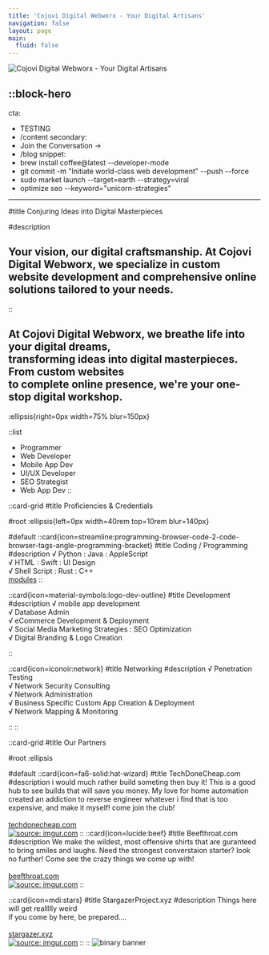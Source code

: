 ```yaml
---
title: 'Cojovi Digital Webworx - Your Digital Artisans'
navigation: false
layout: page
main:
  fluid: false
---
```

![Cojovi Digital Webworx - Your Digital Artisans](https://i.imgur.com/4Lfshn8.png "Cojovi Digital Webworx")

::block-hero
---
cta:
- TESTING
- /content
secondary:
- Join the Conversation →
- /blog
snippet: 
- brew install coffee@latest --developer-mode
- git commit -m "Initiate world-class web development" --push --force
- sudo market launch --target=earth --strategy=viral
- optimize seo --keyword="unicorn-strategies"

---
#title
Conjuring Ideas into Digital Masterpieces

#description
## Your vision, our digital craftsmanship. At Cojovi Digital Webworx, we specialize in custom website development and comprehensive online solutions tailored to your needs.
::

## At Cojovi Digital Webworx, we breathe life into your digital dreams, <br> transforming ideas into digital masterpieces. From custom websites <br> to complete online presence, we're your one-stop digital workshop.


:ellipsis{right=0px width=75% blur=150px}


  ::list
  - Programmer
  - Web Developer
  - Mobile App Dev
  - UI/UX Developer
  - SEO Strategist
  - Web App Dev
  ::

  

::card-grid
#title
Proficiencies & Credentials

#root
:ellipsis{left=0px width=40rem top=10rem blur=140px}

#default
  ::card{icon=streamline:programming-browser-code-2-code-browser-tags-angle-programming-bracket}
  #title
  Coding / Programming
  #description
 √ Python : Java : AppleScript <br>
 √ HTML : Swift : UI Design <br>
 √ Shell Script : Rust : C++ <br>
   [modules](https://modules.nuxtjs.org)
  ::

  ::card{icon=material-symbols:logo-dev-outline}
  #title
  Development
  #description
√ mobile app development <br>√ Database Admin <br>
√ eCommerce Development & Deployment <br>
√ Social Media Marketing Strategies : SEO Optimization <br>
√ Digital Branding & Logo Creation 

  ::

  ::card{icon=iconoir:network}
  #title
  Networking
  #description
√ Penetration Testing  <br>
√ Network Security Consulting <br>
√ Network Administration <br>
√ Business Specific Custom App Creation & Deployment <br>
√ Network Mapping & Monitoring

  ::
::

::card-grid
#title
Our Partners

#root
:ellipsis

#default
  ::card{icon=fa6-solid:hat-wizard}
  #title
  TechDoneCheap.com
  #description
  i would much rather build someting then buy it! This is a good hub to see builds that will save you money. My love for home automation created an addiction to reverse engineer whatever i find that is too expensive, and make it myself! come join the club!<br><br>
   [techdonecheap.com](https://techdonecheap.com)<br>
   <a href="https://imgur.com/McWDbr8"><img src="https://i.imgur.com/7QC5WBJ.png" title="source: imgur.com" /></a>
  ::
  ::card{icon=lucide:beef}
  #title
  Beefthroat.com
  #description
  We make the wildest, most offensive shirts that are guranteed to bring smiles and laughs.  Need the strongest converstaion starter? look no further!  Come see the crazy things we come up with! <br> <br>
   [beefthroat.com](https://beefthroat.com)<br>
   <a href="https://imgur.com/NjvLtlG"><img src="https://i.imgur.com/CmTOjYB.png" title="source: imgur.com" /></a>
  ::
 
  ::card{icon=mdi:stars}
  #title
  StargazerProject.xyz
  #description
   Things here will get reallllly weird<br> 
   if you come by here, be prepared....<br>  <br>
   [stargazer.xyz](https://stargazer.xyz)<br>
  <a href="https://imgur.com/Fto8pkO"><img src="https://i.imgur.com/9K6Noxf.png" title="source: imgur.com" /></a>
  ::
::
![binary banner](https://i.imgur.com/BIeRwBc.png) 
